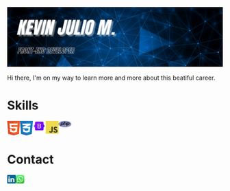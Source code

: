 <img src="img/kevin_banner.jpg">
<br>
<p>Hi there, I'm on my way to learn more and more about this beatiful career.</p>

<h1>Skills</h1>
<img align="left" width="30px" src="img/html-1.svg" alt="HTML">
<img align="left" width="30px" src="img/css-3.svg" alt="CSS">
<img align="left" width="30px" src="img/bootstrap-logo-shadow.png" alt="BOOTSTRAP">
<img align="left" width="30px" src="img/logo-javascript.svg" alt="JAVASCRIPT">
<img align="left" width="30px" src="img/php-1.svg" alt="PHP">
<br>
<br>
<h1>Contact</h1>
<a href="https://www.linkedin.com/in/kevinjm1987/" target="_blank"><img align="left" width="20px" src="img/linkedin-icon-2.svg" alt="Linkedin"></a><a href="https://walink.co/8788e5" target="_blank"><img align="left" width="20px" src="img/whatsapp-icon.svg" alt="Whatsapp"></a></a>
